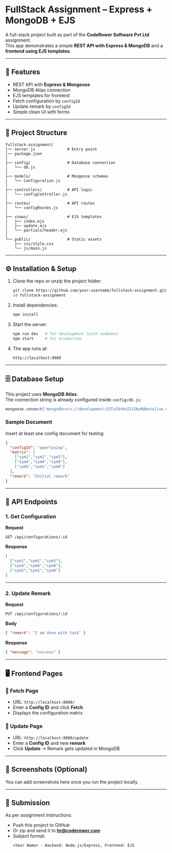 # FullStack Assignment – Express + MongoDB + EJS

A full-stack project built as part of the **CodeRower Software Pvt Ltd** assignment.  
This app demonstrates a simple **REST API with Express & MongoDB** and a **frontend using EJS templates**.

---

## 📌 Features
- REST API with **Express & Mongoose**
- MongoDB Atlas connection
- EJS templates for frontend
- Fetch configuration by `configId`
- Update remark by `configId`
- Simple clean UI with forms

---

## 📂 Project Structure
```
fullstack-assignment/
│── server.js              # Entry point
│── package.json
│
├── config/                # Database connection
│   └── db.js
│
├── models/                # Mongoose schemas
│   └── Configuration.js
│
├── controllers/           # API logic
│   └── configController.js
│
├── routes/                # API routes
│   └── configRoutes.js
│
├── views/                 # EJS templates
│   ├── index.ejs
│   ├── update.ejs
│   └── partials/header.ejs
│
└── public/                # Static assets
    ├── css/style.css
    └── js/main.js
```

---

## ⚙️ Installation & Setup

1. Clone the repo or unzip the project folder:
   ```bash
   git clone https://github.com/your-username/fullstack-assignment.git
   cd fullstack-assignment
   ```

2. Install dependencies:
   ```bash
   npm install
   ```

3. Start the server:
   ```bash
   npm run dev   # for development (with nodemon)
   npm start     # for production
   ```

4. The app runs at:
   ```
   http://localhost:8080
   ```

---

## 🗄️ Database Setup
This project uses **MongoDB Atlas**.  
The connection string is already configured inside `config/db.js`:

```js
mongoose.connect("mongodb+srv://development:X3TcC8tKnI5JINuR@betalive.9sakb.gcp.mongodb.net/database");
```

### Sample Document
Insert at least one config document for testing:
```json
{
  "configId": "qwertyuiop",
  "matrix": [
    ["sym1","sym2","sym3"],
    ["sym4","sym6","sym8"],
    ["sym5","sym1","sym0"]
  ],
  "remark": "Initial remark"
}
```

---

## 🔗 API Endpoints

### 1. Get Configuration
**Request**
```
GET /api/configurations/:id
```

**Response**
```json
[
  ["sym1","sym2","sym3"],
  ["sym4","sym6","sym8"],
  ["sym5","sym1","sym0"]
]
```

---

### 2. Update Remark
**Request**
```
PUT /api/configurations/:id
```
**Body**
```json
{ "remark": "I am done with task" }
```

**Response**
```json
{ "message": "success" }
```

---

## 🖥️ Frontend Pages

### 🔹 Fetch Page
- URL: `http://localhost:8080/`
- Enter a **Config ID** and click **Fetch**
- Displays the configuration matrix

### 🔹 Update Page
- URL: `http://localhost:8080/update`
- Enter a **Config ID** and new **remark**
- Click **Update** → Remark gets updated in MongoDB

---

## 📸 Screenshots (Optional)
You can add screenshots here once you run the project locally.

---

## 🚀 Submission
As per assignment instructions:
- Push this project to GitHub
- Or zip and send it to **hr@coderower.com**
- Subject format:  
  ```
  <Your Name> - Backend: Node.js/Express, Frontend: EJS
  ```
